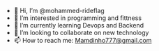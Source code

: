 - 👋 Hi, I’m @mohammed-rideflag
- 👀 I’m interested in programming and fittness
- 🌱 I’m currently learning Devops and Backend 
- 💞️ I’m looking to collaborate on new technology
- 📫 How to reach me: Mamdinho777@gmail.com

<!---
mohammed-rideflag/mohammed-rideflag is a ✨ special ✨ repository because its `README.md` (this file) appears on your GitHub profile.
You can click the Preview link to take a look at your changes.
--->
